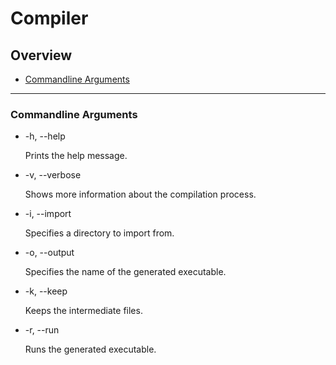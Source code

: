 # Compiler

## Overview
 - [Commandline Arguments](#commandline-arguments)

---

### Commandline Arguments

 - -h, --help
 
   Prints the help message.

 - -v, --verbose

   Shows more information about the compilation process.

 - -i, --import

   Specifies a directory to import from.
  
 - -o, --output

   Specifies the name of the generated executable.

 - -k, --keep

   Keeps the intermediate files.

 - -r, --run

   Runs the generated executable.